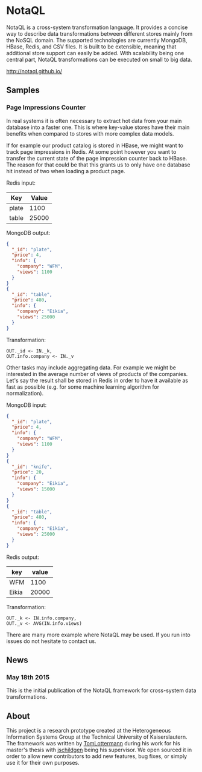 # NotaQL

NotaQL is a cross-system transformation language. It provides a concise way to
describe data transformations between different stores mainly from the NoSQL domain.
The supported technologies are currently MongoDB, HBase, Redis, and CSV files.
It is built to be extensible, meaning that additional store support can easily be added.
With scalability being one central part, NotaQL transformations can be executed
on small to big data.

<http://notaql.github.io/>

## Samples

### Page Impressions Counter

In real systems it is often necessary to extract hot data from your main database into a faster one.
This is where key-value stores have their main benefits when compared to stores with more complex data models.

If for example our product catalog is stored in HBase, we might want to track page impressions in Redis.
At some point however you want to transfer the current state of the page impression counter back to HBase.
The reason for that could be that this grants us to only have one database hit instead of two when loading a product page.

Redis input:

| Key   | Value |
|-------|-------|
| plate | 1100 |
| table | 25000  |

MongoDB output:

```JSON
{
  "_id": "plate",
  "price": 4,
  "info": {
    "company": "WFM",
    "views": 1100
  }
}
{
  "_id": "table",
  "price": 480,
  "info": {
    "company": "Eikia",
    "views": 25000
  }
}
```

Transformation:

```
OUT._id <- IN._k,
OUT.info.company <- IN._v
```

Other tasks may include aggregating data. For example we might be interested in the average number of views of products of the companies.
Let's say the result shall be stored in Redis in order to have it available as fast as possible (e.g. for some machine learning algorithm for normalization).

MongoDB input:

```JSON
{
  "_id": "plate",
  "price": 4,
  "info": {
    "company": "WFM",
    "views": 1100
  }
}
{
  "_id": "knife",
  "price": 20,
  "info": {
    "company": "Eikia",
    "views": 15000
  }
}
{
  "_id": "table",
  "price": 480,
  "info": {
    "company": "Eikia",
    "views": 25000
  }
}
```

Redis output:

| key | value |
|-----|-------|
| WFM | 1100  |
| Eikia | 20000 |


Transformation:

```
OUT._k <- IN.info.company,
OUT._v <- AVG(IN.info.views)
```

There are many more example where NotaQL may be used. If you run into issues do not hesitate to contact us.

## News

### May 18th 2015

This is the initial publication of the NotaQL framework for cross-system data transformations.

## About

This project is a research prototype created at the
Heterogeneous Information Systems Group at the Technical University of Kaiserslautern.
The framework was written by [TomLottermann](https://github.com/TomLottermann) during his work for his master's thesis with [jschildgen](https://github.com/jschildgen) being his supervisor.
We open sourced it in order to allow new contributors to add new features, bug fixes, or simply
use it for their own purposes.
